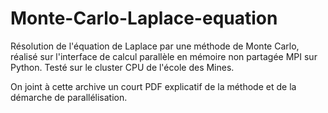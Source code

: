 # Monte-Carlo-Laplace-equation

Résolution de l'équation de Laplace par une méthode de Monte Carlo, réalisé sur l'interface de calcul parallèle en mémoire non partagée MPI sur Python. Testé sur le cluster CPU de l'école des Mines.

On joint à cette archive un court PDF explicatif de la méthode et de la démarche de parallélisation.
